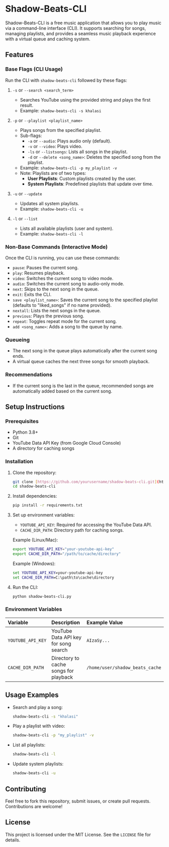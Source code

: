 # Shadow-Beats-CLI 

Shadow-Beats-CLI is a free music application that allows you to play music via a command-line interface (CLI). It supports searching for songs, managing playlists, and provides a seamless music playback experience with a virtual queue and caching system.

## Features

### Base Flags (CLI Usage)

Run the CLI with `shadow-beats-cli` followed by these flags:

1.  `-s` or `--search <search_term>`
    * Searches YouTube using the provided string and plays the first result.
    * Example: `shadow-beats-cli -s khalasi`

2.  `-p` or `--playlist <playlist_name>`
    * Plays songs from the specified playlist.
    * Sub-flags:
        * `-a` or `--audio`: Plays audio only (default).
        * `-v` or `--video`: Plays video.
        * `-ls` or `--listsongs`: Lists all songs in the playlist.
        * `-d` or `--delete <song_name>`: Deletes the specified song from the playlist.
    * Example: `shadow-beats-cli -p my_playlist -v`
    * Note: Playlists are of two types:
        * **User Playlists**: Custom playlists created by the user.
        * **System Playlists**: Predefined playlists that update over time.

3.  `-u` or `--update`
    * Updates all system playlists.
    * Example: `shadow-beats-cli -u`

4.  `-l` or `--list`
    * Lists all available playlists (user and system).
    * Example: `shadow-beats-cli -l`

### Non-Base Commands (Interactive Mode)

Once the CLI is running, you can use these commands:

* `pause`: Pauses the current song.
* `play`: Resumes playback.
* `video`: Switches the current song to video mode.
* `audio`: Switches the current song to audio-only mode.
* `next`: Skips to the next song in the queue.
* `exit`: Exits the CLI.
* `save <playlist_name>`: Saves the current song to the specified playlist (defaults to "liked_songs" if no name provided).
* `nextall`: Lists the next songs in the queue.
* `previous`: Plays the previous song.
* `repeat`: Toggles repeat mode for the current song.
* `add <song_name>`: Adds a song to the queue by name.

### Queueing

* The next song in the queue plays automatically after the current song ends.
* A virtual queue caches the next three songs for smooth playback.

### Recommendations

* If the current song is the last in the queue, recommended songs are automatically added based on the current song.

## Setup Instructions

### Prerequisites

* Python 3.8+
* Git
* YouTube Data API Key (from Google Cloud Console)
* A directory for caching songs

### Installation

1.  Clone the repository:

    ```bash
    git clone [https://github.com/yourusername/shadow-beats-cli.git](https://github.com/yourusername/shadow-beats-cli.git)
    cd shadow-beats-cli
    ```

2.  Install dependencies:

    ```bash
    pip install -r requirements.txt
    ```

3.  Set up environment variables:
    * `YOUTUBE_API_KEY`: Required for accessing the YouTube Data API.
    * `CACHE_DIR_PATH`: Directory path for caching songs.

    Example (Linux/Mac):

    ```bash
    export YOUTUBE_API_KEY="your-youtube-api-key"
    export CACHE_DIR_PATH="/path/to/cache/directory"
    ```

    Example (Windows):

    ```cmd
    set YOUTUBE_API_KEY=your-youtube-api-key
    set CACHE_DIR_PATH=C:\path\to\cache\directory
    ```

4.  Run the CLI:

    ```bash
    python shadow-beats-cli.py
    ```

### Environment Variables

| Variable          | Description                               | Example Value                  |
| :---------------- | :---------------------------------------- | :----------------------------- |
| `YOUTUBE_API_KEY` | YouTube Data API key for song search      | `AIzaSy...`                    |
| `CACHE_DIR_PATH`  | Directory to cache songs for playback     | `/home/user/shadow_beats_cache` |

## Usage Examples

* Search and play a song:

    ```bash
    shadow-beats-cli -s "khalasi"
    ```

* Play a playlist with video:

    ```bash
    shadow-beats-cli -p "my_playlist" -v
    ```

* List all playlists:

    ```bash
    shadow-beats-cli -l
    ```

* Update system playlists:

    ```bash
    shadow-beats-cli -u
    ```

## Contributing

Feel free to fork this repository, submit issues, or create pull requests. Contributions are welcome!

## License

This project is licensed under the MIT License. See the `LICENSE` file for details.